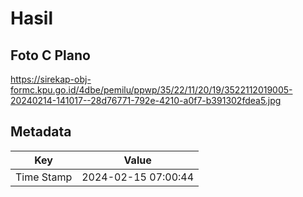 # Hasil

## Foto C Plano

https://sirekap-obj-formc.kpu.go.id/4dbe/pemilu/ppwp/35/22/11/20/19/3522112019005-20240214-141017--28d76771-792e-4210-a0f7-b391302fdea5.jpg


## Metadata

| Key        | Value               |
| ---------- | ------------------- |
| Time Stamp | 2024-02-15 07:00:44 |



